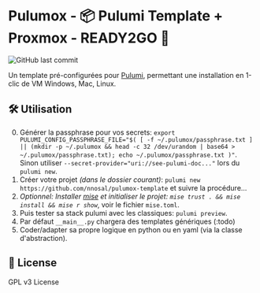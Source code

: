 # Pulumox - 📦 Pulumi Template + Proxmox - READY2GO 🚀
![GitHub last commit](https://img.shields.io/github/last-commit/nnosal/pulumox-template?style=flat-square)

Un template pré-configurées pour [Pulumi](https://github.com/pulumi/pulumi), permettant une installation en 1-clic de VM Windows, Mac, Linux.

## 🛠️ Utilisation

0. Générer la passphrase pour vos secrets: `export PULUMI_CONFIG_PASSPHRASE_FILE="$( [ -f ~/.pulumox/passphrase.txt ] || (mkdir -p ~/.pulumox && head -c 32 /dev/urandom | base64 > ~/.pulumox/passphrase.txt); echo ~/.pulumox/passphrase.txt )"`. Sinon utiliser `--secret-provider="uri://see-pulumi-doc..."` lors du `pulumi new`.
1. Créer votre projet *(dans le dossier courant)*: `pulumi new https://github.com/nnosal/pulumox-template` et suivre la procédure...
2. *Optionnel: Installer [mise](https://github.com/jdx/mise) et initialiser le projet: `mise trust . && mise install && mise r show`*, voir le fichier `mise.toml`.
3. Puis tester sa stack pulumi avec les classiques: `pulumi preview`.
4. Par défaut `__main__.py` chargera des templates génériques (:todo)
5. Coder/adapter sa propre logique en python ou en yaml (via la classe d'abstraction).

## 📜 License
GPL v3 License
